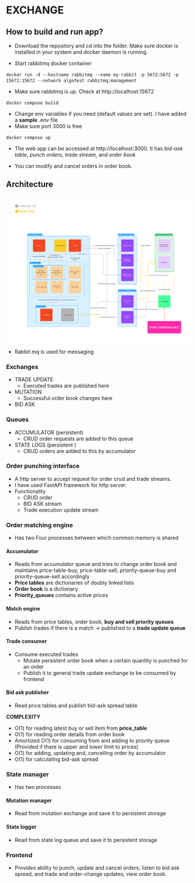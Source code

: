 # EXCHANGE

## How to build and run app?

* Download the repository and cd into the folder. Make sure docker is installed in your system and docker daemon is running.

* Start rabbitmq docker container
```
docker run -d --hostname rabbitmq --name my-rabbit -p 5672:5672 -p 15672:15672 --network algotest rabbitmq:management
```

* Make sure rabbitmq is up. Check at http://localhost:15672
```
docker compose build
```

* Change env variables if you need (default values are set). I have added a __sample__ .env file
* Make sure port 3000 is free

```
docker compose up
```

* The web app can be accessed at http://localhost:3000. It has *bid-ask table*, *punch orders*, *trade stream*, and *order book*

* You can modify and cancel orders in order book.


## Architecture

![](/diagram.png)


* Rabbit mq is used for messaging

### Exchanges
* TRADE UPDATE
  * Executed trades are published here
* MUTATION
  * Successful order book changes here
* BID ASK

### Queues
* ACCUMULATOR (persistent)
  * CRUD order requests are added to this queue
* STATE LOGS (persistent )
  * CRUD orders are added to this by accumulator

### Order punching interface
* A http server to accept request for order crud and trade streams.
* I have used FastAPI framework for http server.
* Functionality
  * CRUD order
  * BID ASK stream
  * Trade execution update stream

### Order matching engine
* Has two Four processes between which common memory is shared

#### Accumulator
* Reads from accumulator queue and tries to change order book and maintains price-table-buy, price-table-sell, priority-queue-buy and priority-queue-sell accordingly
* __Price tables__ are dictionaries of doubly linked lists
* __Order book__ is a dictionary
* __Priority_queues__ contains active prices

#### Match engine
* Reads from price tables, order book, **buy and sell priority queues**
* Publish trades if there is a match -> published to a **trade update queue**

#### Trade consumer
* Consume executed trades
  * Mutate persistent order book when a certain quantity is punched for an order
  * Publish it to general trade update exchange to be consumed by frontend

#### Bid ask publisher
* Read price tables and publish bid-ask spread table

__COMPLEXITY__
* O(1) for reading latest buy or sell item from __price_table__
* O(1) for reading order details from order book
* Amortized O(1) for consuming from and adding to priority queue (Provided if there is upper and lower limit to prices)
* O(1) for adding, updating and, cancelling order by accumulator
* O(1) for calculating bid-ask spread

### State manager
* Has two processes

#### Mutation manager
* Read from mutation exchange and save it to persistent storage

#### State logger
* Read from state log queue and save it to persistent storage


### Frontend
* Provides ability to punch, update and cancel orders; listen to bid ask spread, and trade and order-change updates; view order book.



